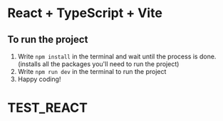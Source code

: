 # React + TypeScript + Vite

## To run the project

1. Write `npm install` in the terminal and wait until the process is done. (installs all the packages you'll need to run the project)
2. Write `npm run dev` in the terminal to run the project
3. Happy coding!
# TEST_REACT
